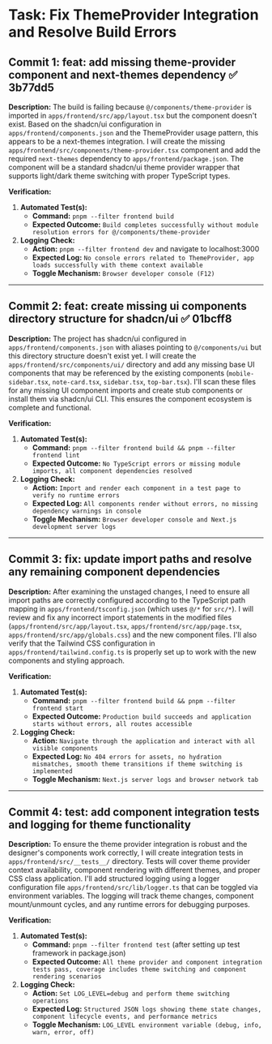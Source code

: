 # Task: Fix ThemeProvider Integration and Resolve Build Errors

## Commit 1: feat: add missing theme-provider component and next-themes dependency ✅ 3b77dd5
**Description:**
The build is failing because `@/components/theme-provider` is imported in `apps/frontend/src/app/layout.tsx` but the component doesn't exist. Based on the shadcn/ui configuration in `apps/frontend/components.json` and the ThemeProvider usage pattern, this appears to be a next-themes integration. I will create the missing `apps/frontend/src/components/theme-provider.tsx` component and add the required `next-themes` dependency to `apps/frontend/package.json`. The component will be a standard shadcn/ui theme provider wrapper that supports light/dark theme switching with proper TypeScript types.

**Verification:**
1.  **Automated Test(s):**
    *   **Command:** `pnpm --filter frontend build`
    *   **Expected Outcome:** `Build completes successfully without module resolution errors for @/components/theme-provider`
2.  **Logging Check:**
    *   **Action:** `pnpm --filter frontend dev` and navigate to localhost:3000
    *   **Expected Log:** `No console errors related to ThemeProvider, app loads successfully with theme context available`
    *   **Toggle Mechanism:** `Browser developer console (F12)`

---

## Commit 2: feat: create missing ui components directory structure for shadcn/ui ✅ 01bcff8
**Description:**
The project has shadcn/ui configured in `apps/frontend/components.json` with aliases pointing to `@/components/ui` but this directory structure doesn't exist yet. I will create the `apps/frontend/src/components/ui/` directory and add any missing base UI components that may be referenced by the existing components (`mobile-sidebar.tsx`, `note-card.tsx`, `sidebar.tsx`, `top-bar.tsx`). I'll scan these files for any missing UI component imports and create stub components or install them via shadcn/ui CLI. This ensures the component ecosystem is complete and functional.

**Verification:**
1.  **Automated Test(s):**
    *   **Command:** `pnpm --filter frontend build && pnpm --filter frontend lint`
    *   **Expected Outcome:** `No TypeScript errors or missing module imports, all component dependencies resolved`
2.  **Logging Check:**
    *   **Action:** `Import and render each component in a test page to verify no runtime errors`
    *   **Expected Log:** `All components render without errors, no missing dependency warnings in console`
    *   **Toggle Mechanism:** `Browser developer console and Next.js development server logs`

---

## Commit 3: fix: update import paths and resolve any remaining component dependencies
**Description:**
After examining the unstaged changes, I need to ensure all import paths are correctly configured according to the TypeScript path mapping in `apps/frontend/tsconfig.json` (which uses `@/*` for `src/*`). I will review and fix any incorrect import statements in the modified files (`apps/frontend/src/app/layout.tsx`, `apps/frontend/src/app/page.tsx`, `apps/frontend/src/app/globals.css`) and the new component files. I'll also verify that the Tailwind CSS configuration in `apps/frontend/tailwind.config.ts` is properly set up to work with the new components and styling approach.

**Verification:**
1.  **Automated Test(s):**
    *   **Command:** `pnpm --filter frontend build && pnpm --filter frontend start`
    *   **Expected Outcome:** `Production build succeeds and application starts without errors, all routes accessible`
2.  **Logging Check:**
    *   **Action:** `Navigate through the application and interact with all visible components`
    *   **Expected Log:** `No 404 errors for assets, no hydration mismatches, smooth theme transitions if theme switching is implemented`
    *   **Toggle Mechanism:** `Next.js server logs and browser network tab`

---

## Commit 4: test: add component integration tests and logging for theme functionality
**Description:**
To ensure the theme provider integration is robust and the designer's components work correctly, I will create integration tests in `apps/frontend/src/__tests__/` directory. Tests will cover theme provider context availability, component rendering with different themes, and proper CSS class application. I'll add structured logging using a logger configuration file `apps/frontend/src/lib/logger.ts` that can be toggled via environment variables. The logging will track theme changes, component mount/unmount cycles, and any runtime errors for debugging purposes.

**Verification:**
1.  **Automated Test(s):**
    *   **Command:** `pnpm --filter frontend test` (after setting up test framework in package.json)
    *   **Expected Outcome:** `All theme provider and component integration tests pass, coverage includes theme switching and component rendering scenarios`
2.  **Logging Check:**
    *   **Action:** `Set LOG_LEVEL=debug and perform theme switching operations`
    *   **Expected Log:** `Structured JSON logs showing theme state changes, component lifecycle events, and performance metrics`
    *   **Toggle Mechanism:** `LOG_LEVEL environment variable (debug, info, warn, error, off)` 